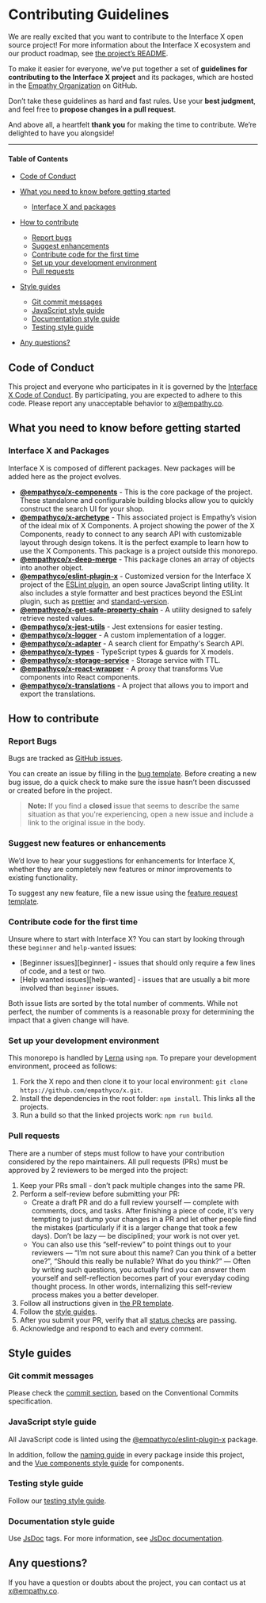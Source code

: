 # Contributing Guidelines

We are really excited that you want to contribute to the Interface X open source project! For more information about the Interface X ecosystem and our product roadmap, see [the project’s README](https://github.com/empathyco/x).

To make it easier for everyone, we’ve put together a set of **guidelines for contributing to the Interface X project** and its packages, which are hosted in the
[Empathy Organization](https://github.com/empathyco) on GitHub.

Don’t take these guidelines as hard and fast rules. Use your **best judgment**, and feel free to **propose changes in a pull request**. 

And above all, a heartfelt **thank you** for making the time to contribute. We’re delighted to have you alongside!

---

#### Table of Contents

- [Code of Conduct](#code-of-conduct)
- [What you need to know before getting started](#what-you-need-to-know-before-getting-started)
    + [Interface X and packages](#interface-x-and-packages)
- [How to contribute](#how-to-contribute)
    + [Report bugs](#report-bugs)
    + [Suggest enhancements](#suggest-new-features-or-enhancements)
    + [Contribute code for the first time](#contribute-code-for-first-time)
    + [Set up your development environment](#set-up-your-development-environment)
    + [Pull requests](#pull-requests)

- [Style guides](#style-guides)
    + [Git commit messages](#git-commit-messages)
    + [JavaScript style guide](#javascript-styleguide)
    + [Documentation style guide](#documentation-styleguide)
    + [Testing style guide](#testing-styleguide)
- [Any questions?](#any-questions)


## Code of Conduct

This project and everyone who participates in it is governed by the [Interface X Code of Conduct](CODE_OF_CONDUCT.md). 
By participating, you are expected to adhere to this code. Please report any unacceptable behavior to [x@empathy.co](mailto:x@empathy.co).


## What you need to know before getting started

### Interface X and Packages

Interface X is composed of different packages. New packages will be added here as the project evolves.

- **[@empathyco/x-components](https://github.com/empathyco/x/tree/main/packages/x-components)** - This is the core package of the project.
These standalone and configurable building blocks allow you to quickly construct the search UI for your shop.
- **[@empathyco/x-archetype](https://github.com/empathyco/x-archetype)** - This associated project is Empathy’s vision of the ideal mix of  X Components. A project showing the power of the X Components, ready to connect to any search API with customizable layout through design tokens. 
It is the perfect example to learn how to use the X Components. This package is a project outside this monorepo.
- **[@empathyco/x-deep-merge](/packages/deep-merge)** - This package clones an array of objects into another object.
- **[@empathyco/eslint-plugin-x](/packages/eslint-plugin-x)** - Customized version for the Interface X project of the [ESLint plugin](https://eslint.org/docs/about/), an open source JavaScript linting utility. It also includes a style formatter and best practices beyond the ESLint plugin, such as
  [prettier](https://prettier.io/) and [standard-version](https://github.com/conventional-changelog/standard-version).
- **[@empathyco/x-get-safe-property-chain](/packages/get-safe-property-chain)** - A utility designed to safely retrieve nested values.
- **[@empathyco/x-jest-utils](/packages/jest-utils)** - Jest extensions for easier testing.
- **[@empathyco/x-logger](/packages/logger)** - A custom implementation of a logger.
- **[@empathyco/x-adapter](/packages/search-adapter)** - A search client for Empathy's Search API.
- **[@empathyco/x-types](/packages/search-types)** - TypeScript types & guards for X models.
- **[@empathyco/x-storage-service](/packages/storage-service)** - Storage service with TTL.
- **[@empathyco/x-react-wrapper](/packages/react-wrapper)** - A proxy that transforms Vue components into React components.
- **[@empathyco/x-translations](/packages/x-translations)** - A project that allows you to import and export the translations.


## How to contribute

### Report Bugs

Bugs are tracked as [GitHub issues](https://guides.github.com/features/issues/). 

You can create an issue by filling in the [ bug template](./ISSUE_TEMPLATE/bug_report.md). Before creating a new bug issue, do a quick check to make sure the issue hasn’t been discussed or created before in the project. 

> **Note:** If you find a **closed** issue that seems to describe the same situation as that you're experiencing, open a new issue and include a link to the original issue in the body.


### Suggest new features or enhancements

We’d love to hear your suggestions for enhancements for Interface X, whether they are completely new features or minor improvements to existing functionality.

To suggest any new feature, file a new issue using the [feature request template](./ISSUE_TEMPLATE/feature_request.md).


### Contribute code for the first time

Unsure where to start with Interface X? You can start by looking through these `beginner` and `help-wanted` issues:

- [Beginner issues][beginner] - issues that should only require a few lines of code, and a test or two.
- [Help wanted issues][help-wanted] - issues that are usually a bit more involved than `beginner` issues.

Both issue lists are sorted by the total number of comments. While not perfect, the number of comments is a reasonable proxy for determining the impact that a given change will have.

### Set up your development environment

This monorepo is handled by [Lerna](https://github.com/lerna/lerna) using `npm`. To prepare your development environment, proceed as follows:

1. Fork the X repo and then clone it to your local environment: `git clone https://github.com/empathyco/x.git`.
2. Install the dependencies in the root folder: `npm install`. This links all the projects.
3. Run a build so that the linked projects work: `npm run build`.


### Pull requests

There are a number of steps must follow to have your contribution considered by the repo maintainers. All pull requests (PRs) must be approved by 2 reviewers to be merged into the project:

1. Keep your PRs small - don’t pack multiple changes into the same PR.
2. Perform a self-review before submitting your PR:
   - Create a draft PR and do a full review yourself — complete with comments, docs, and tasks.
     After finishing a piece of code, it's very tempting to just dump your changes in a PR and let other people find the mistakes (particularly if it is a larger change that took a few days). Don’t be lazy — be disciplined; your work is not over yet.
   - You can also use this “self-review” to point things out to your reviewers — “I’m not sure about this name? Can you think of a better one?”, “Should this really be nullable? What do you think?” — Often by writing such questions, you actually find you can answer them yourself and self-reflection becomes part of your everyday coding thought process. In other words, internalizing this self-review process makes you a better developer.
3. Follow all instructions given in [the PR template](./PULL_REQUEST_TEMPLATE.md).
4. Follow the [style guides](#style-guides).
5. After you submit your PR, verify that all [status checks](https://help.github.com/articles/about-status-checks/) are passing.
6. Acknowledge and respond to each and every comment.


## Style guides

### Git commit messages

Please check the [commit section](./contributing/commits.md), based on the Conventional Commits specification.

### JavaScript style guide

All JavaScript code is linted using the [@empathyco/eslint-plugin-x](https://github.com/empathyco/x/tree/main/packages/eslint-plugin-x) package.

In addition, follow the [naming guide](./contributing/base-naming.md) in every package inside this project, and the [Vue components style guide](./contributing/components.md) for components.

### Testing style guide

Follow our [testing style guide](./contributing/tests.md).

### Documentation style guide

Use [JsDoc](https://github.com/jsdoc/jsdoc) tags. For more information, see [JsDoc documentation](https://jsdoc.app/).

## Any questions?

If you have a question or doubts about the project, you can contact us at  [x@empathy.co](mailto:x@empathy.com).